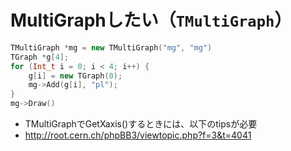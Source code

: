 # MultiGraphしたい（``TMultiGraph``）

```cpp
TMultiGraph *mg = new TMultiGraph("mg", "mg")
TGraph *g[4];
for (Int_t i = 0; i < 4; i++) {
    g[i] = new TGraph(0);
    mg->Add(g[i], "pl");
}
mg->Draw()
```

- TMultiGraphでGetXaxis()するときには、以下のtipsが必要
- http://root.cern.ch/phpBB3/viewtopic.php?f=3&t=4041
